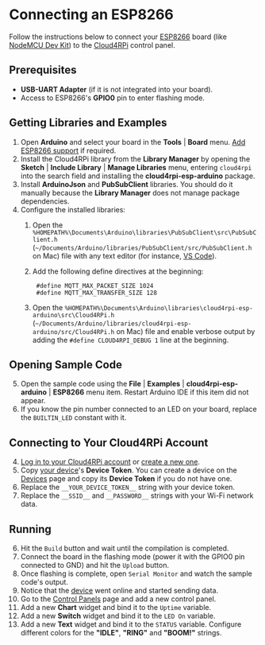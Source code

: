 # Connecting an ESP8266

Follow the instructions below to connect your [ESP8266](https://en.wikipedia.org/wiki/ESP8266) board (like [NodeMCU Dev Kit](http://www.nodemcu.com/index_en.html#fr_54747661d775ef1a3600009e)) to the [Cloud4RPi](https://cloud4rpi.io) control panel.

## Prerequisites

* **USB-UART Adapter** (if it is not integrated into your board).
* Access to ESP8266's **GPIO0** pin to enter flashing mode.

## Getting Libraries and Examples

1. Open **Arduino** and select your board in the **Tools** | **Board** menu. [Add ESP8266 support](https://github.com/esp8266/Arduino) if required.
2. Install the Cloud4RPi library from the **Library Manager** by opening the **Sketch** | **Include Library** | **Manage Libraries** menu, entering `cloud4rpi` into the search field and installing the **cloud4rpi-esp-arduino** package.
3. Install **ArduinoJson** and **PubSubClient** libraries. You should do it manually because the **Library Manager** does not manage package dependencies.
4. Configure the installed libraries:
    1. Open the `%HOMEPATH%\Documents\Arduino\libraries\PubSubClient\src\PubSubClient.h` (`~/Documents/Arduino/libraries/PubSubClient/src/PubSubClient.h` on Mac) file with any text editor (for instance, [VS Code](https://code.visualstudio.com)).
    2. Add the following define directives at the beginning:
        
            #define MQTT_MAX_PACKET_SIZE 1024
            #define MQTT_MAX_TRANSFER_SIZE 128
 
    3. Open the `%HOMEPATH%\Documents\Arduino\libraries\cloud4rpi-esp-arduino\src\Cloud4RPi.h` (`~/Documents/Arduino/libraries/cloud4rpi-esp-arduino/src/Cloud4RPi.h` on Mac) file and enable verbose output by adding the `#define CLOUD4RPI_DEBUG 1` line at the beginning.

## Opening Sample Code

5. Open the sample code using the **File** | **Examples** | **cloud4rpi-esp-arduino** | **ESP8266** menu item. Restart Arduino IDE if this item did not appear.
7. If you know the pin number connected to an LED on your board, replace the `BUILTIN_LED` constant with it.


## Connecting to Your Cloud4RPi Account

4. [Log in to your Cloud4RPi account](https://cloud4rpi.io/signin) or [create a new one](https://cloud4rpi.io/register).
5. Copy [your device](https://cloud4rpi.io/devices)'s **Device Token**. You can create a device on the [Devices](https://cloud4rpi.io/devices) page and copy its **Device Token** if you do not have one.
6. Replace the `__YOUR_DEVICE_TOKEN__` string with your device token.
7. Replace the `__SSID__` and `__PASSWORD__` strings with your Wi-Fi network data.

## Running

6. Hit the `Build` button and wait until the compilation is completed.
8. Connect the board in the flashing mode (power it with the GPIO0 pin connected to GND) and hit the `Upload` button.
9. Once flashing is complete, open `Serial Monitor` and watch the sample code's output.
8. Notice that the [device](https://cloud4rpi.io/devices) went online and started sending data.
9. Go to the [Control Panels](https://cloud4rpi.io/control-panels/) page and add a new control panel.
10. Add a new **Chart** widget and bind it to the `Uptime` variable.
10. Add a new **Switch** widget and bind it to the `LED On` variable.
11. Add a new **Text** widget and bind it to the `STATUS` variable. Configure different colors for the **"IDLE"**, **"RING"** and **"BOOM!"** strings.
